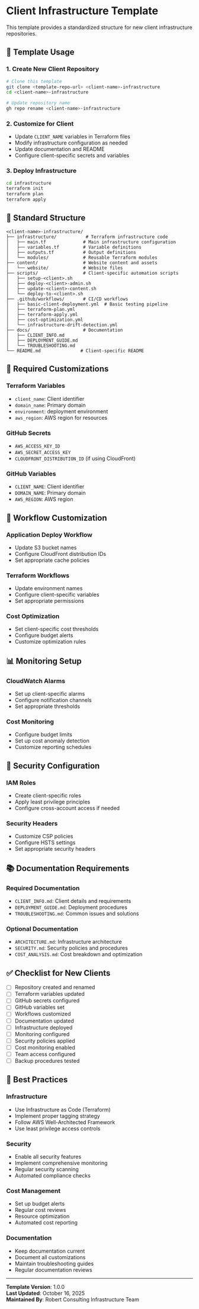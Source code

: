# Client Infrastructure Template

This template provides a standardized structure for new client infrastructure repositories.

## 🎯 Template Usage

### 1. Create New Client Repository
```bash
# Clone this template
git clone <template-repo-url> <client-name>-infrastructure
cd <client-name>-infrastructure

# Update repository name
gh repo rename <client-name>-infrastructure
```

### 2. Customize for Client
- Update `CLIENT_NAME` variables in Terraform files
- Modify infrastructure configuration as needed
- Update documentation and README
- Configure client-specific secrets and variables

### 3. Deploy Infrastructure
```bash
cd infrastructure
terraform init
terraform plan
terraform apply
```

## 📁 Standard Structure

```
<client-name>-infrastructure/
├── infrastructure/           # Terraform infrastructure code
│   ├── main.tf              # Main infrastructure configuration
│   ├── variables.tf         # Variable definitions
│   ├── outputs.tf           # Output definitions
│   └── modules/             # Reusable Terraform modules
├── content/                 # Website content and assets
│   └── website/             # Website files
├── scripts/                 # Client-specific automation scripts
│   ├── setup-<client>.sh
│   ├── deploy-<client>-admin.sh
│   ├── update-<client>-content.sh
│   └── deploy-to-<client>.sh
├── .github/workflows/       # CI/CD workflows
│   ├── basic-client-deployment.yml  # Basic testing pipeline
│   ├── terraform-plan.yml
│   ├── terraform-apply.yml
│   ├── cost-optimization.yml
│   └── infrastructure-drift-detection.yml
├── docs/                    # Documentation
│   ├── CLIENT_INFO.md
│   ├── DEPLOYMENT_GUIDE.md
│   └── TROUBLESHOOTING.md
└── README.md               # Client-specific README
```

## 🔧 Required Customizations

### Terraform Variables
- `client_name`: Client identifier
- `domain_name`: Primary domain
- `environment`: deployment environment
- `aws_region`: AWS region for resources

### GitHub Secrets
- `AWS_ACCESS_KEY_ID`
- `AWS_SECRET_ACCESS_KEY`
- `CLOUDFRONT_DISTRIBUTION_ID` (if using CloudFront)

### GitHub Variables
- `CLIENT_NAME`: Client identifier
- `DOMAIN_NAME`: Primary domain
- `AWS_REGION`: AWS region

## 🚀 Workflow Customization

### Application Deploy Workflow
- Update S3 bucket names
- Configure CloudFront distribution IDs
- Set appropriate cache policies

### Terraform Workflows
- Update environment names
- Configure client-specific variables
- Set appropriate permissions

### Cost Optimization
- Set client-specific cost thresholds
- Configure budget alerts
- Customize optimization rules

## 📊 Monitoring Setup

### CloudWatch Alarms
- Set up client-specific alarms
- Configure notification channels
- Set appropriate thresholds

### Cost Monitoring
- Configure budget limits
- Set up cost anomaly detection
- Customize reporting schedules

## 🔐 Security Configuration

### IAM Roles
- Create client-specific roles
- Apply least privilege principles
- Configure cross-account access if needed

### Security Headers
- Customize CSP policies
- Configure HSTS settings
- Set appropriate security headers

## 📚 Documentation Requirements

### Required Documentation
- `CLIENT_INFO.md`: Client details and requirements
- `DEPLOYMENT_GUIDE.md`: Deployment procedures
- `TROUBLESHOOTING.md`: Common issues and solutions

### Optional Documentation
- `ARCHITECTURE.md`: Infrastructure architecture
- `SECURITY.md`: Security policies and procedures
- `COST_ANALYSIS.md`: Cost breakdown and optimization

## ✅ Checklist for New Clients

- [ ] Repository created and renamed
- [ ] Terraform variables updated
- [ ] GitHub secrets configured
- [ ] GitHub variables set
- [ ] Workflows customized
- [ ] Documentation updated
- [ ] Infrastructure deployed
- [ ] Monitoring configured
- [ ] Security policies applied
- [ ] Cost monitoring enabled
- [ ] Team access configured
- [ ] Backup procedures tested

## 🎯 Best Practices

### Infrastructure
- Use Infrastructure as Code (Terraform)
- Implement proper tagging strategy
- Follow AWS Well-Architected Framework
- Use least privilege access controls

### Security
- Enable all security features
- Implement comprehensive monitoring
- Regular security scanning
- Automated compliance checks

### Cost Management
- Set up budget alerts
- Regular cost reviews
- Resource optimization
- Automated cost reporting

### Documentation
- Keep documentation current
- Document all customizations
- Maintain troubleshooting guides
- Regular documentation reviews

---

**Template Version**: 1.0.0  
**Last Updated**: October 16, 2025  
**Maintained By**: Robert Consulting Infrastructure Team
